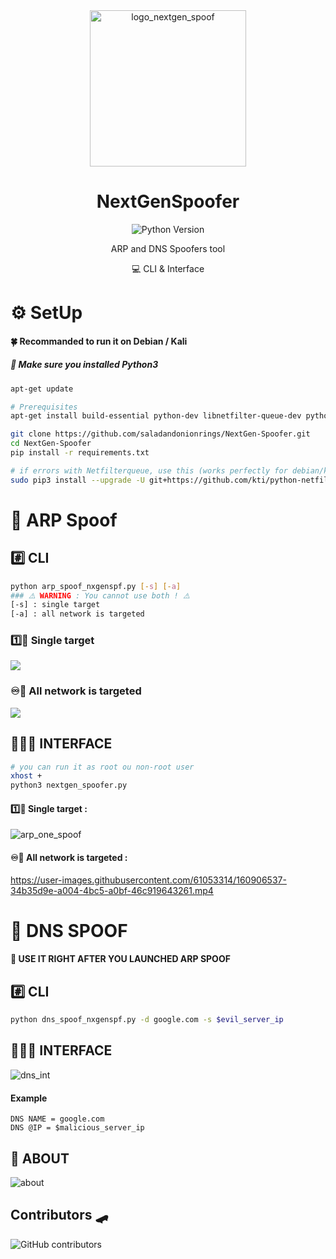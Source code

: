 <div align="center">
  <img alt="logo_nextgen_spoof" src="https://user-images.githubusercontent.com/61053314/132832369-540ded53-8aff-4ea7-bcd6-70dbe7109c1a.png" width="250" />
  <h1> NextGenSpoofer </h1>
  <p>
    <img alt="Python Version" src="https://img.shields.io/badge/python-%3E%3D3.0-blue?style=for-the-badge" />
  </p>
ARP and DNS Spoofers tool
<p> 💻 CLI & Interface </p>
</div>

# ⚙️ SetUp 
#### 🍀 Recommanded to run it on Debian / Kali
##### 📢 Make sure you installed Python3
```bash
apt-get update

# Prerequisites
apt-get install build-essential python-dev libnetfilter-queue-dev python3-tk

git clone https://github.com/saladandonionrings/NextGen-Spoofer.git
cd NextGen-Spoofer
pip install -r requirements.txt

# if errors with Netfilterqueue, use this (works perfectly for debian/kali) :
sudo pip3 install --upgrade -U git+https://github.com/kti/python-netfilterqueue
```

# 💈 ARP Spoof 
## #️⃣ CLI
```bash
python arp_spoof_nxgenspf.py [-s] [-a]
### ⚠️ WARNING : You cannot use both ! ⚠️
[-s] : single target
[-a] : all network is targeted
```

### 1️⃣🎯 Single target
<img src="https://user-images.githubusercontent.com/61053314/177129438-1c53cbdd-56df-4713-8651-81c82f3fa2f0.png" />

### ♾️🎯 All network is targeted
<img src="https://user-images.githubusercontent.com/61053314/177128834-9c33b2fe-26f2-47e2-a295-f2db95fc53fe.png"/>

## 👨🏽‍💻 INTERFACE
```bash
# you can run it as root ou non-root user
xhost +
python3 nextgen_spoofer.py
```

#### 1️⃣🎯 Single target : 
![arp_one_spoof](https://user-images.githubusercontent.com/61053314/161270810-292725ba-2bb6-4fbb-a005-c98f340b46d2.png)

#### ♾️🎯 All network is targeted : 
https://user-images.githubusercontent.com/61053314/160906537-34b35d9e-a004-4bc5-a0bf-46c919643261.mp4

# 🍔 DNS SPOOF 
#### 📢 USE IT RIGHT AFTER YOU LAUNCHED ARP SPOOF
## #️⃣ CLI
```bash
python dns_spoof_nxgenspf.py -d google.com -s $evil_server_ip
```

## 👨🏽‍💻 INTERFACE
![dns_int](https://user-images.githubusercontent.com/61053314/161272132-5e0a69c5-18fa-4e8a-a6f8-bf14f65cb15f.png)
#### Example
	DNS NAME = google.com
	DNS @IP = $malicious_server_ip
	
## 💭 ABOUT
![about](https://user-images.githubusercontent.com/61053314/161272169-90563473-8233-4988-9ac8-10971d3f19e8.png)
## Contributors 🛹
![GitHub contributors](https://img.shields.io/github/contributors/saladandonionrings/nextgen_spoofer?style=flat-square)

